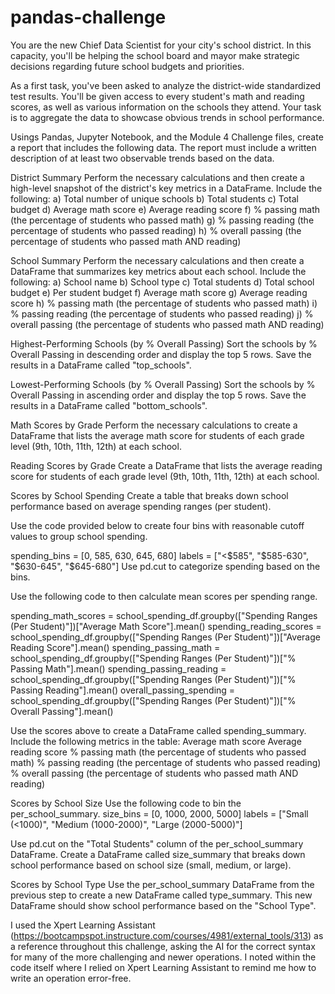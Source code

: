 # pandas-challenge

You are the new Chief Data Scientist for your city's school district. 
In this capacity, you'll be helping the school board and mayor make strategic decisions regarding future school budgets and priorities.

As a first task, you've been asked to analyze the district-wide standardized test results. 
You'll be given access to every student's math and reading scores, as well as various information on the schools they attend. 
Your task is to aggregate the data to showcase obvious trends in school performance.

Usings Pandas, Jupyter Notebook, and the Module 4 Challenge files,
create a report that includes the following data. The report must include
a written description of at least two observable trends based on the data.

District Summary
Perform the necessary calculations and then create a high-level snapshot of the district's key metrics in a DataFrame.
Include the following:
a) Total number of unique schools
b) Total students
c) Total budget
d) Average math score
e) Average reading score
f) % passing math (the percentage of students who passed math)
g) % passing reading (the percentage of students who passed reading)
h) % overall passing (the percentage of students who passed math AND reading)

School Summary
Perform the necessary calculations and then create a DataFrame that summarizes key metrics about each school.
Include the following:
a) School name
b) School type
c) Total students
d) Total school budget
e) Per student budget
f) Average math score
g) Average reading score
h) % passing math (the percentage of students who passed math)
i) % passing reading (the percentage of students who passed reading)
j) % overall passing (the percentage of students who passed math AND reading)

Highest-Performing Schools (by % Overall Passing)
Sort the schools by % Overall Passing in descending order and display the top 5 rows.
Save the results in a DataFrame called "top_schools".

Lowest-Performing Schools (by % Overall Passing)
Sort the schools by % Overall Passing in ascending order and display the top 5 rows.
Save the results in a DataFrame called "bottom_schools".

Math Scores by Grade
Perform the necessary calculations to create a DataFrame that lists the average math score 
for students of each grade level (9th, 10th, 11th, 12th) at each school.

Reading Scores by Grade
Create a DataFrame that lists the average reading score for students of each grade level 
(9th, 10th, 11th, 12th) at each school.

Scores by School Spending
Create a table that breaks down school performance based on average spending ranges (per student).

Use the code provided below to create four bins with reasonable cutoff values to group school spending.

spending_bins = [0, 585, 630, 645, 680]
labels = ["<$585", "$585-630", "$630-645", "$645-680"]
Use pd.cut to categorize spending based on the bins.

Use the following code to then calculate mean scores per spending range.

spending_math_scores = school_spending_df.groupby(["Spending Ranges (Per Student)"])["Average Math Score"].mean()
spending_reading_scores = school_spending_df.groupby(["Spending Ranges (Per Student)"])["Average Reading Score"].mean()
spending_passing_math = school_spending_df.groupby(["Spending Ranges (Per Student)"])["% Passing Math"].mean()
spending_passing_reading = school_spending_df.groupby(["Spending Ranges (Per Student)"])["% Passing Reading"].mean()
overall_passing_spending = school_spending_df.groupby(["Spending Ranges (Per Student)"])["% Overall Passing"].mean()

Use the scores above to create a DataFrame called spending_summary.
Include the following metrics in the table:
Average math score
Average reading score
% passing math (the percentage of students who passed math)
% passing reading (the percentage of students who passed reading)
% overall passing (the percentage of students who passed math AND reading)

Scores by School Size
Use the following code to bin the per_school_summary.
size_bins = [0, 1000, 2000, 5000]
labels = ["Small (<1000)", "Medium (1000-2000)", "Large (2000-5000)"]

Use pd.cut on the "Total Students" column of the per_school_summary DataFrame.
Create a DataFrame called size_summary that breaks down school performance based on school size (small, medium, or large).

Scores by School Type
Use the per_school_summary DataFrame from the previous step to create a new DataFrame called type_summary.
This new DataFrame should show school performance based on the "School Type".

I used the Xpert Learning Assistant (https://bootcampspot.instructure.com/courses/4981/external_tools/313) as a reference throughout this challenge, asking the AI for the correct syntax for many of the more challenging and newer operations. I noted within the code itself where I relied on Xpert Learning Assistant to remind me how to write an operation error-free. 
